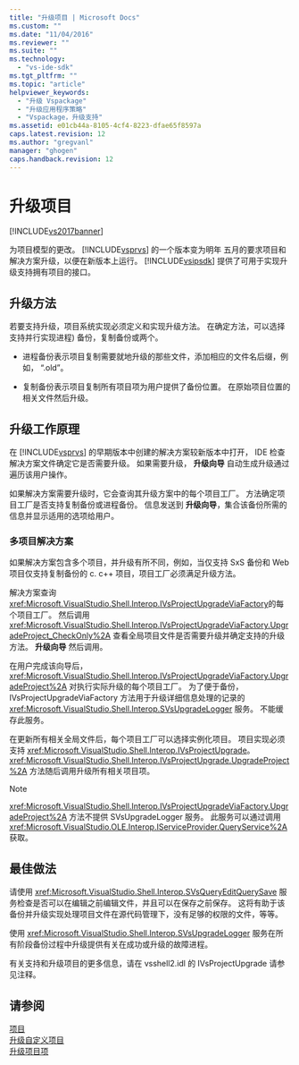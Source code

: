 ```yaml
---
title: "升级项目 | Microsoft Docs"
ms.custom: ""
ms.date: "11/04/2016"
ms.reviewer: ""
ms.suite: ""
ms.technology: 
  - "vs-ide-sdk"
ms.tgt_pltfrm: ""
ms.topic: "article"
helpviewer_keywords: 
  - "升级 Vspackage"
  - "升级应用程序策略"
  - "Vspackage，升级支持"
ms.assetid: e01cb44a-8105-4cf4-8223-dfae65f8597a
caps.latest.revision: 12
ms.author: "gregvanl"
manager: "ghogen"
caps.handback.revision: 12
---
```

# 升级项目
[!INCLUDE[vs2017banner](../../code-quality/includes/vs2017banner.md)]

为项目模型的更改。 [!INCLUDE[vsprvs](../../code-quality/includes/vsprvs_md.md)] 的一个版本变为明年   五月的要求项目和解决方案升级，以便在新版本上运行。  [!INCLUDE[vsipsdk](../../extensibility/includes/vsipsdk_md.md)] 提供了可用于实现升级支持拥有项目的接口。  
  
## 升级方法  
 若要支持升级，项目系统实现必须定义和实现升级方法。  在确定方法，可以选择支持并行实现进程\) 备份，复制备份或两个。  
  
-   进程备份表示项目复制需要就地升级的那些文件，添加相应的文件名后缀，例如， “.old”。  
  
-   复制备份表示项目复制所有项目项为用户提供了备份位置。  在原始项目位置的相关文件然后升级。  
  
## 升级工作原理  
 在 [!INCLUDE[vsprvs](../../code-quality/includes/vsprvs_md.md)] 的早期版本中创建的解决方案较新版本中打开， IDE 检查解决方案文件确定它是否需要升级。  如果需要升级， **升级向导** 自动生成升级通过遍历该用户操作。  
  
 如果解决方案需要升级时，它会查询其升级方案中的每个项目工厂。  方法确定项目工厂是否支持复制备份或进程备份。  信息发送到 **升级向导**，集合该备份所需的信息并显示适用的选项给用户。  
  
### 多项目解决方案  
 如果解决方案包含多个项目，并升级有所不同，例如，当仅支持 SxS 备份和 Web 项目仅支持复制备份的 c. c\+\+ 项目，项目工厂必须满足升级方法。  
  
 解决方案查询 <xref:Microsoft.VisualStudio.Shell.Interop.IVsProjectUpgradeViaFactory>的每个项目工厂。  然后调用 <xref:Microsoft.VisualStudio.Shell.Interop.IVsProjectUpgradeViaFactory.UpgradeProject_CheckOnly%2A> 查看全局项目文件是否需要升级并确定支持的升级方法。  **升级向导** 然后调用。  
  
 在用户完成该向导后， <xref:Microsoft.VisualStudio.Shell.Interop.IVsProjectUpgradeViaFactory.UpgradeProject%2A> 对执行实际升级的每个项目工厂。  为了便于备份， IVsProjectUpgradeViaFactory 方法用于升级详细信息处理的记录的 <xref:Microsoft.VisualStudio.Shell.Interop.SVsUpgradeLogger> 服务。  不能缓存此服务。  
  
 在更新所有相关全局文件后，每个项目工厂可以选择实例化项目。  项目实现必须支持 <xref:Microsoft.VisualStudio.Shell.Interop.IVsProjectUpgrade>。  <xref:Microsoft.VisualStudio.Shell.Interop.IVsProjectUpgrade.UpgradeProject%2A> 方法随后调用升级所有相关项目项。  
  
> [!NOTE]
>  <xref:Microsoft.VisualStudio.Shell.Interop.IVsProjectUpgradeViaFactory.UpgradeProject%2A> 方法不提供 SVsUpgradeLogger 服务。  此服务可以通过调用 <xref:Microsoft.VisualStudio.OLE.Interop.IServiceProvider.QueryService%2A>获取。  
  
## 最佳做法  
 请使用 <xref:Microsoft.VisualStudio.Shell.Interop.SVsQueryEditQuerySave> 服务检查是否可以在编辑之前编辑文件，并且可以在保存之前保存。  这将有助于该备份并升级实现处理项目文件在源代码管理下，没有足够的权限的文件，等等。  
  
 使用 <xref:Microsoft.VisualStudio.Shell.Interop.SVsUpgradeLogger> 服务在所有阶段备份过程中升级提供有关在成功或升级的故障进程。  
  
 有关支持和升级项目的更多信息，请在 vsshell2.idl 的 IVsProjectUpgrade 请参见注释。  
  
## 请参阅  
 [项目](../../extensibility/internals/projects.md)   
 [升级自定义项目](../../misc/upgrading-custom-projects.md)   
 [升级项目项](../../misc/upgrading-project-items.md)